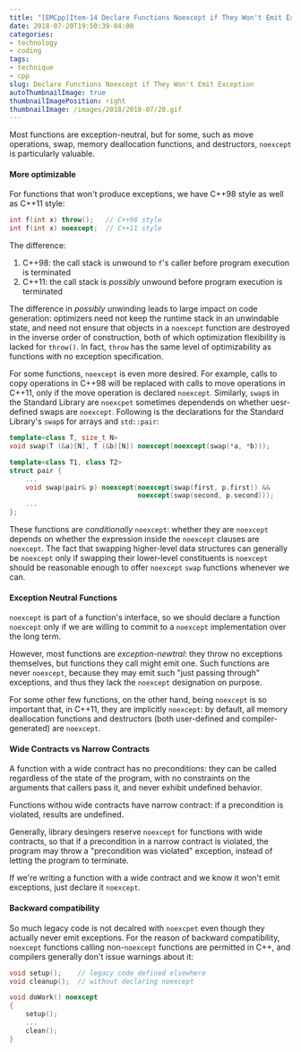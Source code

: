 ```yaml
---
title: "[EMCpp]Item-14 Declare Functions Noexcept if They Won't Emit Exception"
date: 2018-07-20T19:50:39-04:00
categories:
- technology
- coding
tags:
- technique
- cpp
slug: Declare Functions Noexcept if They Won't Emit Exception
autoThumbnailImage: true
thumbnailImagePosition: right
thumbnailImage: /images/2018/2018-07/20.gif
---
```


Most functions are exception-neutral, but for some, such as move operations, swap, memory deallocation functions, and destructors, `noexcept` is particularly valuable.
<!--more-->

#### More optimizable

For functions that won't produce exceptions, we have C++98 style as well as C++11 style:

```cpp
int f(int x) throw();   // C++98 style
int f(int x) noexcept;  // C++11 style
```

The difference:

1. C++98: the call stack is unwound to `f`'s caller before program execution is terminated
2. C++11: the call stack is _possibly_ unwound before program execution is terminated

The difference in _possibly_ unwinding leads to large impact on code generation: optimizers need not keep the runtime stack in an unwindable state, and need not ensure that objects in a `noexcept` function are destroyed in the inverse order of construction, both of which optimization flexibility is lacked for `throw()`. In fact, `throw` has the same level of optimizability as functions with no exception specification.

For some functions, `noexcept` is even more desired. For example, calls to copy operations in C++98 will be replaced with calls to move operations in C++11, only if the move operation is declared `noexcept`. Similarly, `swap`s in the Standard Library are `noexcpet` sometimes dependends on whether uesr-defined swaps are `noexcept`. Following is the declarations for the Standard Library's `swap`s for arrays and `std::pair`:

```cpp
template<class T, size_t N>
void swap(T (&a)[N], T (&b)[N]) noexcept(noexcept(swap(*a, *b)));

template<class T1, class T2>
struct pair {
    ...
    void swap(pair& p) noexcept(noexcept(swap(first, p.first)) &&
                                noexcept(swap(second, p.second)));
    ...
};
```

These functions are _conditionally_ `noexcept`: whether they are `noexcept` depends on whether the expression inside the `noexcept` clauses are `noexcept`. The fact that swapping higher-level data structures can generally be `noexcept` only if swapping their lower-level constituents is `noexcept` should be reasonable enough to offer `noexcept` `swap` functions whenever we can.

#### Exception Neutral Functions

`noexcept` is part of a function's interface, so we should declare a function `noexcept` only if we are willing to commit to a `noexcept` implementation over the long term. 

However, most functions are _exception-newtral_: they throw no exceptions themselves, but functions they call might emit one. Such functions are never `noexcept`, because they may emit such "just passing through" exceptions, and thus they lack the `noexcept` designation on purpose.

For some other few functions, on the other hand, being `noexcept` is so important that, in C++11, they are implicitly `noexcept`: by default, all memory deallocation functions and destructors (both user-defined and compiler-generated) are `noexcept`.

#### Wide Contracts vs Narrow Contracts

A function with a wide contract has no preconditions: they can be called regardless of the state of the program, with no constraints on the arguments that callers pass it, and never exhibit undefined behavior.

Functions withou wide contracts have narrow contract: if a precondition is violated, results are undefined.

Generally, library desingers reserve `noexcept` for functions with wide contracts, so that if a precondition in a narrow contract is violated, the program may throw a  "precondition was violated" exception, instead of letting the program to terminate. 

If we're writing a function with a wide contract and we know it won't emit exceptions, just declare it `noexcept`.

#### Backward compatibility

So much legacy code is not decalred with `noexcpet` even though they actually never emit exceptions. For the reason of backward compatibility, `noexcept` functions calling non-`noexcept` functions are permitted in C++, and compilers generally don't issue warnings about it:

```cpp
void setup();    // legacy code defined elsewhere
void cleanup();  // without declaring noexcept

void doWork() noexcept
{
    setup();
    ...
    clean();
}
```
